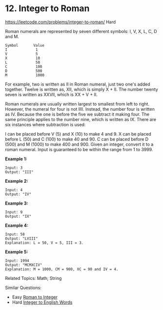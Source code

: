 # 12. Integer to Roman
<https://leetcode.com/problems/integer-to-roman/>
Hard

Roman numerals are represented by seven different symbols: I, V, X, L, C, D and M.

    Symbol       Value
    I             1
    V             5
    X             10
    L             50
    C             100
    D             500
    M             1000

For example, two is written as II in Roman numeral, just two one's added together. Twelve is written as, XII, which is simply X + II. The number twenty seven is written as XXVII, which is XX + V + II.

Roman numerals are usually written largest to smallest from left to right. However, the numeral for four is not IIII. Instead, the number four is written as IV. Because the one is before the five we subtract it making four. The same principle applies to the number nine, which is written as IX. There are six instances where subtraction is used:

I can be placed before V (5) and X (10) to make 4 and 9. 
X can be placed before L (50) and C (100) to make 40 and 90. 
C can be placed before D (500) and M (1000) to make 400 and 900.
Given an integer, convert it to a roman numeral. Input is guaranteed to be within the range from 1 to 3999.

**Example 1:**

    Input: 3
    Output: "III"

**Example 2:**

    Input: 4
    Output: "IV"

**Example 3:**

    Input: 9
    Output: "IX"

**Example 4:**

    Input: 58
    Output: "LVIII"
    Explanation: L = 50, V = 5, III = 3.

**Example 5:**

    Input: 1994
    Output: "MCMXCIV"
    Explanation: M = 1000, CM = 900, XC = 90 and IV = 4.

Related Topics: Math; String

Similar Questions: 
* Easy [Roman to Integer](https://leetcode.com/problems/roman-to-integer/)
* Hard [Integer to English Words](https://leetcode.com/problems/integer-to-english-words/)